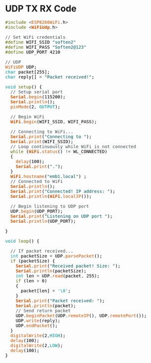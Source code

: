 # UDP TX RX Code

<pre>
<font color="#5e6d03">#include</font> <font color="#434f54">&lt;</font><font color="#d35400">ESP8266WiFi</font><font color="#434f54">.</font><font color="#000000">h</font><font color="#434f54">&gt;</font>
<font color="#5e6d03">#include</font> <font color="#434f54">&lt;</font><b><font color="#d35400">WiFiUdp</font></b><font color="#434f54">.</font><font color="#000000">h</font><font color="#434f54">&gt;</font>
 
<font color="#434f54">&#47;&#47; Set WiFi credentials</font>
<font color="#5e6d03">#define</font> <font color="#000000">WIFI_SSID</font> <font color="#005c5f">&#34;soften2&#34;</font>
<font color="#5e6d03">#define</font> <font color="#000000">WIFI_PASS</font> <font color="#005c5f">&#34;Soften2@123&#34;</font>
<font color="#5e6d03">#define</font> <font color="#000000">UDP_PORT</font> <font color="#000000">4210</font>

<font color="#434f54">&#47;&#47; UDP</font>
<font color="#d35400">WiFiUDP</font> <font color="#000000">UDP</font><font color="#000000">;</font>
<font color="#00979c">char</font> <font color="#000000">packet</font><font color="#000000">[</font><font color="#000000">255</font><font color="#000000">]</font><font color="#000000">;</font>
<font color="#00979c">char</font> <font color="#000000">reply</font><font color="#000000">[</font><font color="#000000">]</font> <font color="#434f54">=</font> <font color="#005c5f">&#34;Packet received!&#34;</font><font color="#000000">;</font>
 
<font color="#00979c">void</font> <font color="#5e6d03">setup</font><font color="#000000">(</font><font color="#000000">)</font> <font color="#000000">{</font>
 &nbsp;<font color="#434f54">&#47;&#47; Setup serial port</font>
 &nbsp;<b><font color="#d35400">Serial</font></b><font color="#434f54">.</font><font color="#d35400">begin</font><font color="#000000">(</font><font color="#000000">115200</font><font color="#000000">)</font><font color="#000000">;</font>
 &nbsp;<b><font color="#d35400">Serial</font></b><font color="#434f54">.</font><font color="#d35400">println</font><font color="#000000">(</font><font color="#000000">)</font><font color="#000000">;</font>
 &nbsp;<font color="#d35400">pinMode</font><font color="#000000">(</font><font color="#000000">2</font><font color="#434f54">,</font> <font color="#00979c">OUTPUT</font><font color="#000000">)</font><font color="#000000">;</font>
 
 &nbsp;<font color="#434f54">&#47;&#47; Begin WiFi</font>
 &nbsp;<b><font color="#d35400">WiFi</font></b><font color="#434f54">.</font><font color="#d35400">begin</font><font color="#000000">(</font><font color="#000000">WIFI_SSID</font><font color="#434f54">,</font> <font color="#000000">WIFI_PASS</font><font color="#000000">)</font><font color="#000000">;</font>
 
 &nbsp;<font color="#434f54">&#47;&#47; Connecting to WiFi...</font>
 &nbsp;<b><font color="#d35400">Serial</font></b><font color="#434f54">.</font><font color="#d35400">print</font><font color="#000000">(</font><font color="#005c5f">&#34;Connecting to &#34;</font><font color="#000000">)</font><font color="#000000">;</font>
 &nbsp;<b><font color="#d35400">Serial</font></b><font color="#434f54">.</font><font color="#d35400">print</font><font color="#000000">(</font><font color="#000000">WIFI_SSID</font><font color="#000000">)</font><font color="#000000">;</font>
 &nbsp;<font color="#434f54">&#47;&#47; Loop continuously while WiFi is not connected</font>
 &nbsp;<font color="#5e6d03">while</font> <font color="#000000">(</font><b><font color="#d35400">WiFi</font></b><font color="#434f54">.</font><font color="#d35400">status</font><font color="#000000">(</font><font color="#000000">)</font> <font color="#434f54">!=</font> <font color="#000000">WL_CONNECTED</font><font color="#000000">)</font>
 &nbsp;<font color="#000000">{</font>
 &nbsp;&nbsp;&nbsp;<font color="#d35400">delay</font><font color="#000000">(</font><font color="#000000">100</font><font color="#000000">)</font><font color="#000000">;</font>
 &nbsp;&nbsp;&nbsp;<b><font color="#d35400">Serial</font></b><font color="#434f54">.</font><font color="#d35400">print</font><font color="#000000">(</font><font color="#005c5f">&#34;.&#34;</font><font color="#000000">)</font><font color="#000000">;</font>
 &nbsp;<font color="#000000">}</font>
 &nbsp;<b><font color="#d35400">WiFi</font></b><font color="#434f54">.</font><font color="#d35400">hostname</font><font color="#000000">(</font><font color="#005c5f">&#34;emb1.local&#34;</font><font color="#000000">)</font> <font color="#000000">;</font>
 &nbsp;<font color="#434f54">&#47;&#47; Connected to WiFi</font>
 &nbsp;<b><font color="#d35400">Serial</font></b><font color="#434f54">.</font><font color="#d35400">println</font><font color="#000000">(</font><font color="#000000">)</font><font color="#000000">;</font>
 &nbsp;<b><font color="#d35400">Serial</font></b><font color="#434f54">.</font><font color="#d35400">print</font><font color="#000000">(</font><font color="#005c5f">&#34;Connected! IP address: &#34;</font><font color="#000000">)</font><font color="#000000">;</font>
 &nbsp;<b><font color="#d35400">Serial</font></b><font color="#434f54">.</font><font color="#d35400">println</font><font color="#000000">(</font><b><font color="#d35400">WiFi</font></b><font color="#434f54">.</font><font color="#d35400">localIP</font><font color="#000000">(</font><font color="#000000">)</font><font color="#000000">)</font><font color="#000000">;</font>

 &nbsp;<font color="#434f54">&#47;&#47; Begin listening to UDP port</font>
 &nbsp;<font color="#000000">UDP</font><font color="#434f54">.</font><font color="#d35400">begin</font><font color="#000000">(</font><font color="#000000">UDP_PORT</font><font color="#000000">)</font><font color="#000000">;</font>
 &nbsp;<b><font color="#d35400">Serial</font></b><font color="#434f54">.</font><font color="#d35400">print</font><font color="#000000">(</font><font color="#005c5f">&#34;Listening on UDP port &#34;</font><font color="#000000">)</font><font color="#000000">;</font>
 &nbsp;<b><font color="#d35400">Serial</font></b><font color="#434f54">.</font><font color="#d35400">println</font><font color="#000000">(</font><font color="#000000">UDP_PORT</font><font color="#000000">)</font><font color="#000000">;</font>
 
<font color="#000000">}</font>

<font color="#00979c">void</font> <font color="#5e6d03">loop</font><font color="#000000">(</font><font color="#000000">)</font> <font color="#000000">{</font>

 &nbsp;<font color="#434f54">&#47;&#47; If packet received...</font>
 &nbsp;<font color="#00979c">int</font> <font color="#000000">packetSize</font> <font color="#434f54">=</font> <font color="#000000">UDP</font><font color="#434f54">.</font><font color="#d35400">parsePacket</font><font color="#000000">(</font><font color="#000000">)</font><font color="#000000">;</font>
 &nbsp;<font color="#5e6d03">if</font> <font color="#000000">(</font><font color="#000000">packetSize</font><font color="#000000">)</font> <font color="#000000">{</font>
 &nbsp;&nbsp;&nbsp;<b><font color="#d35400">Serial</font></b><font color="#434f54">.</font><font color="#d35400">print</font><font color="#000000">(</font><font color="#005c5f">&#34;Received packet! Size: &#34;</font><font color="#000000">)</font><font color="#000000">;</font>
 &nbsp;&nbsp;&nbsp;<b><font color="#d35400">Serial</font></b><font color="#434f54">.</font><font color="#d35400">println</font><font color="#000000">(</font><font color="#000000">packetSize</font><font color="#000000">)</font><font color="#000000">;</font> 
 &nbsp;&nbsp;&nbsp;<font color="#00979c">int</font> <font color="#000000">len</font> <font color="#434f54">=</font> <font color="#000000">UDP</font><font color="#434f54">.</font><font color="#d35400">read</font><font color="#000000">(</font><font color="#000000">packet</font><font color="#434f54">,</font> <font color="#000000">255</font><font color="#000000">)</font><font color="#000000">;</font>
 &nbsp;&nbsp;&nbsp;<font color="#5e6d03">if</font> <font color="#000000">(</font><font color="#000000">len</font> <font color="#434f54">&gt;</font> <font color="#000000">0</font><font color="#000000">)</font>
 &nbsp;&nbsp;&nbsp;<font color="#000000">{</font>
 &nbsp;&nbsp;&nbsp;&nbsp;&nbsp;<font color="#000000">packet</font><font color="#000000">[</font><font color="#000000">len</font><font color="#000000">]</font> <font color="#434f54">=</font> <font color="#00979c">&#39;\0&#39;</font><font color="#000000">;</font>
 &nbsp;&nbsp;&nbsp;<font color="#000000">}</font>
 &nbsp;&nbsp;&nbsp;<b><font color="#d35400">Serial</font></b><font color="#434f54">.</font><font color="#d35400">print</font><font color="#000000">(</font><font color="#005c5f">&#34;Packet received: &#34;</font><font color="#000000">)</font><font color="#000000">;</font>
 &nbsp;&nbsp;&nbsp;<b><font color="#d35400">Serial</font></b><font color="#434f54">.</font><font color="#d35400">println</font><font color="#000000">(</font><font color="#000000">packet</font><font color="#000000">)</font><font color="#000000">;</font>
 &nbsp;&nbsp;&nbsp;<font color="#434f54">&#47;&#47; Send return packet</font>
 &nbsp;&nbsp;&nbsp;<font color="#000000">UDP</font><font color="#434f54">.</font><font color="#d35400">beginPacket</font><font color="#000000">(</font><font color="#000000">UDP</font><font color="#434f54">.</font><font color="#d35400">remoteIP</font><font color="#000000">(</font><font color="#000000">)</font><font color="#434f54">,</font> <font color="#000000">UDP</font><font color="#434f54">.</font><font color="#d35400">remotePort</font><font color="#000000">(</font><font color="#000000">)</font><font color="#000000">)</font><font color="#000000">;</font>
 &nbsp;&nbsp;&nbsp;<font color="#000000">UDP</font><font color="#434f54">.</font><font color="#d35400">write</font><font color="#000000">(</font><font color="#000000">reply</font><font color="#000000">)</font><font color="#000000">;</font>
 &nbsp;&nbsp;&nbsp;<font color="#000000">UDP</font><font color="#434f54">.</font><font color="#d35400">endPacket</font><font color="#000000">(</font><font color="#000000">)</font><font color="#000000">;</font>
 &nbsp;<font color="#000000">}</font>
 &nbsp;<font color="#d35400">digitalWrite</font><font color="#000000">(</font><font color="#000000">2</font><font color="#434f54">,</font><font color="#00979c">HIGH</font><font color="#000000">)</font><font color="#000000">;</font>
 &nbsp;<font color="#d35400">delay</font><font color="#000000">(</font><font color="#000000">100</font><font color="#000000">)</font><font color="#000000">;</font>
 &nbsp;<font color="#d35400">digitalWrite</font><font color="#000000">(</font><font color="#000000">2</font><font color="#434f54">,</font><font color="#00979c">LOW</font><font color="#000000">)</font><font color="#000000">;</font>
 &nbsp;<font color="#d35400">delay</font><font color="#000000">(</font><font color="#000000">100</font><font color="#000000">)</font><font color="#000000">;</font>
<font color="#000000">}</font>

</pre>
